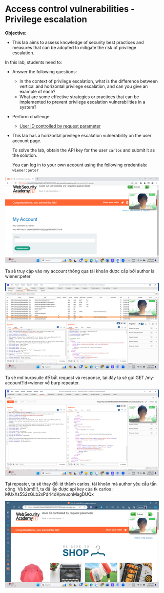 # Access control vulnerabilities - Privilege escalation

**Objective**:

* This lab aims to assess knowledge of security best practices and measures that can be adopted to mitigate the risk of privilege escalation.

In this lab, students need to:

* Answer the following questions:
  * In the context of privilege escalation, what is the difference between vertical and horizontal privilege escalation, and can you give an example of each?
  * What are some effective strategies or practices that can be implemented to prevent privilege escalation vulnerabilities in a system?
* Perform challenge:
  * [User ID controlled by request parameter](https://portswigger.net/web-security/access-control/lab-user-id-controlled-by-request-parameter)
*   This lab has a horizontal privilege escalation vulnerability on the user account page.

    To solve the lab, obtain the API key for the user `carlos` and submit it as the solution.

    You can log in to your own account using the following credentials: `wiener:peter`

![](<.gitbook/assets/0 (4).png>)

Ta sẽ truy cập vào my account thông qua tài khoản được cấp bởi author là wiener:peter

![](<.gitbook/assets/1 (4).png>)

Ta sẽ mở burpsuite để bắt request và response, tại đây ta sẽ gửi GET /my-account?id=wiener về burp repeater.

![](<.gitbook/assets/2 (4).png>)

Tại repeater, ta sẽ thay đổi id thành carlos, tài khoản mà author yêu cầu tấn công. Và bùm!!!!, ta đã lấy được api key của tk carlos : MUxXs5S2zGLb2xPd44dKpwuonMagDUQx

![](<.gitbook/assets/3 (4).png>)
